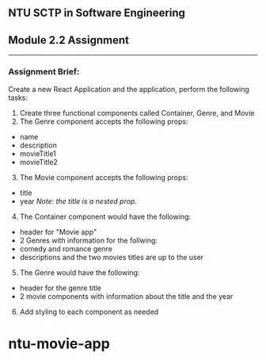 ## NTU SCTP in Software Engineering

## Module 2.2 Assignment

---

### Assignment Brief:

Create a new React Application and the application, perform the following tasks:

1. Create three functional components called Container, Genre, and Movie
2. The Genre component accepts the following props:

- name
- description
- movieTitle1
- movieTitle2

3. The Movie component accepts the following props:

- title
- year
  _Note: the title is a nested prop._

4. The Container component would have the following:

- header for "Movie app"
- 2 Genres with information for the follwing:
- comedy and romance genre
- descriptions and the two movies titles are up to the user

5. The Genre would have the following:

- header for the genre title
- 2 movie components with information about the title and the year

6. Add styling to each component as needed
# ntu-movie-app
